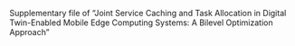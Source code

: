 Supplementary file of “Joint Service Caching and Task Allocation in Digital Twin-Enabled Mobile Edge Computing Systems: A Bilevel Optimization Approach”
